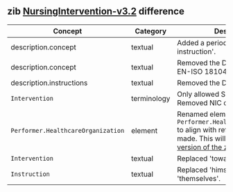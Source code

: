 ## zib [NursingIntervention-v3.2](https://zibs.nl/wiki/NursingIntervention-v3.2(2020EN)) difference

| Concept         | Category          | Description                             | 
|-----------------|-------------------|-----------------------------------------|
|description.concept | textual | Added a period after 'a relevant instruction'.|
|description.concept | textual | Removed the Dutch context 'NEN-EN-ISO 18104 norm'.|
|description.instructions | textual | Removed the Dutch context. |
| `Intervention` | terminology | Only allowed SNOMED codes. Removed NIC codelist.|
| `Performer.HealthcareOrganization` | element | Renamed element to `Performer.HealthcareProfessional` to align with reference being made. This will be fixed in a [future version of the zib](https://zibs.nl/wiki/NursingIntervention-v4.0(2022EN)).|
|`Intervention` | textual | Replaced 'towards' by 'toward'. |
|`Instruction` | textual | Replaced 'himself' by 'themselves'. |